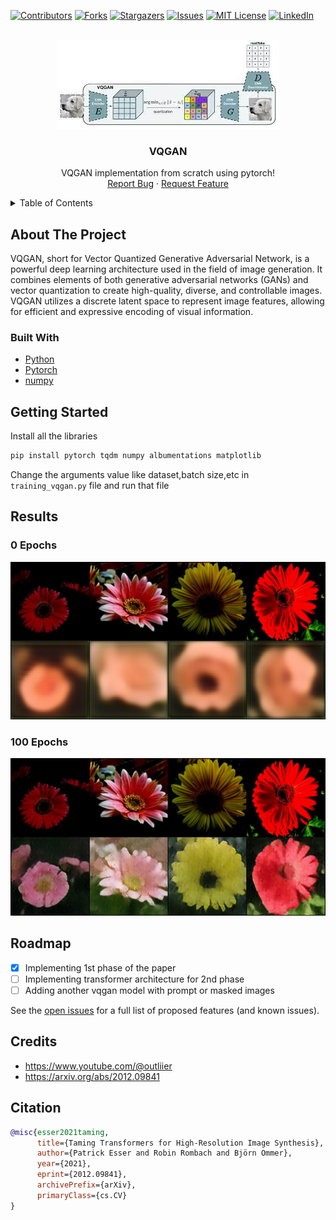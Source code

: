 <!-- Improved compatibility of back to top link: See: https://github.com/Killua7362/vqgan/pull/73 -->
<a name="readme-top"></a>
<!--
*** Thanks for checking out the Best-README-Template. If you have a suggestion
*** that would make this better, please fork the repo and create a pull request
*** or simply open an issue with the tag "enhancement".
*** Don't forget to give the project a star!
*** Thanks again! Now go create something AMAZING! :D
-->



<!-- PROJECT SHIELDS -->
<!--
*** I'm using markdown "reference style" links for readability.
*** Reference links are enclosed in brackets [ ] instead of parentheses ( ).
*** See the bottom of this document for the declaration of the reference variables
*** for contributors-url, forks-url, etc. This is an optional, concise syntax you may use.
*** https://www.markdownguide.org/basic-syntax/#reference-style-links
-->
[![Contributors][contributors-shield]][contributors-url]
[![Forks][forks-shield]][forks-url]
[![Stargazers][stars-shield]][stars-url]
[![Issues][issues-shield]][issues-url]
[![MIT License][license-shield]][license-url]
[![LinkedIn][linkedin-shield]][linkedin-url]



<!-- PROJECT LOGO -->
<br />
<div align="center">
  <a href="https://github.com/Killua7362/vqgan">
    <img src="images/logo.jpg" alt="Logo" >
  </a>

  <h3 align="center">VQGAN</h3>

  <p align="center">
    VQGAN implementation from scratch using pytorch!<br>
    <a href="https://github.com/Killua7362/vqgan/issues">Report Bug</a>
    ·
    <a href="https://github.com/Killua7362/vqgan/issues">Request Feature</a>
  </p>
</div>



<!-- TABLE OF CONTENTS -->
<details>
  <summary>Table of Contents</summary>
  <ol>
    <li>
      <a href="#about-the-project">About The Project</a>
    </li>
    <li>        
    <a href="#built-with">Built With</a>
    </li>
    <li>
      <a href="#getting-started">Getting Started</a>
    </li>
      <li>
      <a href="#results">Results</a>
    </li>
    <li><a href="#roadmap">Roadmap</a></li>
        <li><a href="#credits">Credits</a></li>

  </ol>
</details>



<!-- ABOUT THE PROJECT -->
## About The Project
VQGAN, short for Vector Quantized Generative Adversarial Network, is a powerful deep learning architecture used in the field of image generation. It combines elements of both generative adversarial networks (GANs) and vector quantization to create high-quality, diverse, and controllable images. VQGAN utilizes a discrete latent space to represent image features, allowing for efficient and expressive encoding of visual information.


### Built With

* [Python](https://www.python.org/)
*  [Pytorch](https://pytorch.org/)
* [numpy](https://numpy.org/)



<!-- GETTING STARTED -->
## Getting Started

Install all the libraries
  ```sh
  pip install pytorch tqdm numpy albumentations matplotlib
  ```

Change the arguments value like dataset,batch size,etc in `training_vqgan.py` file and run that file 

<!-- Results -->
## Results

### 0 Epochs
<img src="images/r1.jpg" alt="Logo" >

### 100 Epochs
<img src="images/r2.jpg" alt="Logo" >


<!-- ROADMAP -->
## Roadmap
- [x] Implementing 1st phase of the paper
- [ ] Implementing transformer architecture for 2nd phase
- [ ] Adding another vqgan model with prompt or masked images

See the [open issues](https://github.com/Killua7362/vqgan/issues) for a full list of proposed features (and known issues).


<!-- Credits -->
## Credits
- https://www.youtube.com/@outliier
- https://arxiv.org/abs/2012.09841

## Citation
```bibtex
@misc{esser2021taming,
      title={Taming Transformers for High-Resolution Image Synthesis}, 
      author={Patrick Esser and Robin Rombach and Björn Ommer},
      year={2021},
      eprint={2012.09841},
      archivePrefix={arXiv},
      primaryClass={cs.CV}
}
```

<!-- MARKDOWN LINKS & IMAGES -->
<!-- https://www.markdownguide.org/basic-syntax/#reference-style-links -->
[contributors-shield]: https://img.shields.io/github/contributors/Killua7362/vqgan.svg?style=for-the-badge
[contributors-url]: https://github.com/Killua7362/vqgan/graphs/contributors
[forks-shield]: https://img.shields.io/github/forks/Killua7362/vqgan.svg?style=for-the-badge
[forks-url]: https://github.com/Killua7362/vqgan/network/members
[stars-shield]: https://img.shields.io/github/stars/Killua7362/vqgan.svg?style=for-the-badge
[stars-url]: https://github.com/Killua7362/vqgan/stargazers
[issues-shield]: https://img.shields.io/github/issues/Killua7362/vqgan.svg?style=for-the-badge
[issues-url]: https://github.com/Killua7362/vqgan/issues
[license-shield]: https://img.shields.io/github/license/Killua7362/vqgan.svg?style=for-the-badge
[license-url]: https://github.com/Killua7362/vqgan/blob/master/LICENSE.txt
[linkedin-shield]: https://img.shields.io/badge/-LinkedIn-black.svg?style=for-the-badge&logo=linkedin&colorB=555
[linkedin-url]: https://linkedin.com/in/Killua7362
[product-screenshot]: images/screenshot.png
[Next.js]: https://img.shields.io/badge/next.js-000000?style=for-the-badge&logo=nextdotjs&logoColor=white
[Next-url]: https://nextjs.org/
[React.js]: https://img.shields.io/badge/React-20232A?style=for-the-badge&logo=react&logoColor=61DAFB
[React-url]: https://reactjs.org/
[Vue.js]: https://img.shields.io/badge/Vue.js-35495E?style=for-the-badge&logo=vuedotjs&logoColor=4FC08D
[Vue-url]: https://vuejs.org/
[Angular.io]: https://img.shields.io/badge/Angular-DD0031?style=for-the-badge&logo=angular&logoColor=white
[Angular-url]: https://angular.io/
[Svelte.dev]: https://img.shields.io/badge/Svelte-4A4A55?style=for-the-badge&logo=svelte&logoColor=FF3E00
[Svelte-url]: https://svelte.dev/
[Laravel.com]: https://img.shields.io/badge/Laravel-FF2D20?style=for-the-badge&logo=laravel&logoColor=white
[Laravel-url]: https://laravel.com
[Bootstrap.com]: https://img.shields.io/badge/Bootstrap-563D7C?style=for-the-badge&logo=bootstrap&logoColor=white
[Bootstrap-url]: https://getbootstrap.com
[JQuery.com]: https://img.shields.io/badge/jQuery-0769AD?style=for-the-badge&logo=jquery&logoColor=white
[JQuery-url]: https://jquery.com 
[Chakra.com]: https://raw.githubusercontent.com/chakra-ui/chakra-ui/main/media/logo-colored@2x.png?raw=true
[Chakra-url]: https://chakra-ui.com/
[Express-url]:https://expressjs.com/
[NodeJS-url]:https://nextjs.org/
[MDX-url]:https://mdxjs.com/
[next-mdx-url]:https://github.com/hashicorp/next-mdx-remote/